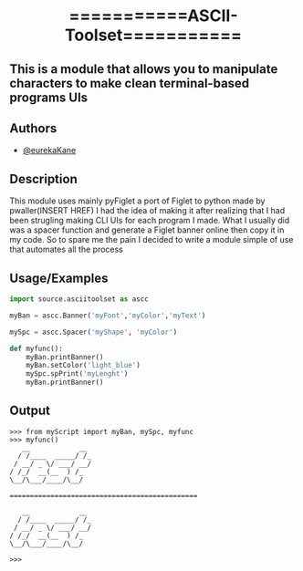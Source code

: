 <h1 align="center">===========ASCII-Toolset===========</h1>

<h2>This is a module that allows you to manipulate characters 
to make clean terminal-based programs UIs</h2>



## Authors

- [@eurekaKane](https://www.github.com/eurekaKane)

## Description

This module uses mainly pyFiglet a port of Figlet to python made by pwaller(INSERT HREF)
I had the idea of making it after realizing that I had been strugling making CLI UIs for each program I made.
What I usually did was a spacer function and generate a Figlet banner online then copy it in my code. So to spare me the 
pain I decided to write a module simple of use that automates all the process 

## Usage/Examples

```python
import source.asciitoolset as ascc

myBan = ascc.Banner('myFont','myColor','myText')

mySpc = ascc.Spacer('myShape', 'myColor')

def myfunc():
    myBan.printBanner()
    myBan.setColor('light_blue')
    mySpc.spPrint('myLenght')
    myBan.printBanner()
```
## Output

```pycon
>>> from myScript import myBan, mySpc, myfunc
>>> myfunc()
   __            __ 
  / /____  _____/ /_
 / __/ _ \/ ___/ __/
/ /_/  __(__  ) /_  
\__/\___/____/\__/  
                    
==============================================

   __            __ 
  / /____  _____/ /_
 / __/ _ \/ ___/ __/
/ /_/  __(__  ) /_  
\__/\___/____/\__/  

>>>
```
